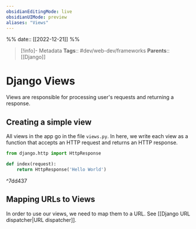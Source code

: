 ```yaml
---
obsidianEditingMode: live
obsidianUIMode: preview
aliases: "Views"
---
```

%%
date:: [[2022-12-21]]
%%

> [!info]- Metadata
> **Tags**:: #dev/web-dev/frameworks 
> **Parents**:: [[Django]]

# Django Views

Views are responsible for processing user's requests and returning a response.

## Creating a simple view

All views in the app go in the file `views.py`. In here, we write each view as a function that accepts an HTTP request and returns an HTTP response.

```python TI:"myapp/views.py"
from django.http import HttpResponse

def index(request):
	return HttpResponse('Hello World')
```

^7dd437

## Mapping URLs to Views

In order to use our views, we need to map them to a URL. See [[Django URL dispatcher|URL dispatcher]].